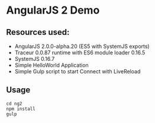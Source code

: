 # AngularJS 2 Demo

## Resources used:
- AngularJS 2.0.0-alpha.20 (ES5 with SystemJS exports)
- Traceur 0.0.87 runtime with ES6 module loader 0.16.5
- SystemJS 0.16.7
- Simple HelloWorld Application
- Simple Gulp script to start Connect with LiveReload

## Usage

```
cd ng2
npm install
gulp

```
